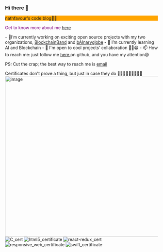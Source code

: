 ### Hi there 👋
<!--
**nathfavour/nathfavour** is a ✨ _special_ ✨ repository because its `README.md` (this file) appears on your GitHub profile.

Here are some ideas to get you started:
-->
<p style="background-color:orange; align-content:center;">nathfavour's code blog✌🏽</p>
<p style="color:purple;">Get to know more about me <a href="https://nathfavour.github.io/nathfavour/">here</a></p>
- 🔭I’m currently working on exciting open source projects with my two organizations, <a href="https://github.com/BlockchainBand001">BlockchainBand</a> and <a href="https://github.com/bAInaryglobe">bAInaryglobe</a>
- 🌱 I’m currently learning AI and Blockchain
- 👯 I'm open to cool projects' collaboration ✌🏽😁
- 📫 How to reach me: just follow me <a href="https://github.com/nathfavour"> here </a> on github, and you have my attention😅
  
PS: Cut the crap; the best way to reach me is <a href="mailto:nathfavour02@gmail.com">email</a>

Certificates don't prove a thing, but just in case they do 🤷🏽😅👇🏽👇🏽👇🏽
<img width="530" alt="image" src="https://github.com/nathfavour/nathfavour/assets/116535483/e1367a2b-1e5f-4f2e-964a-56570a6c6219">
![C_cert](https://github.com/nathfavour/nathfavour/assets/116535483/8bad4f93-2a40-4e57-afd9-9c19b5a3fd59)
![html5_certificate](https://github.com/nathfavour/nathfavour/assets/116535483/46dee1b1-7b64-4340-ae54-b6acbb1771df)
![react-redux_cert](https://github.com/nathfavour/nathfavour/assets/116535483/4bd9bf2c-21ed-4c48-9862-2833ab6c397c)
![responsive_web_certificate](https://github.com/nathfavour/nathfavour/assets/116535483/5c576e72-c3ca-4709-a452-b5b7309d4942)
![swift_certificate](https://github.com/nathfavour/nathfavour/assets/116535483/3b722970-a5a6-4fa1-90c6-bdeb601ee0c0)
